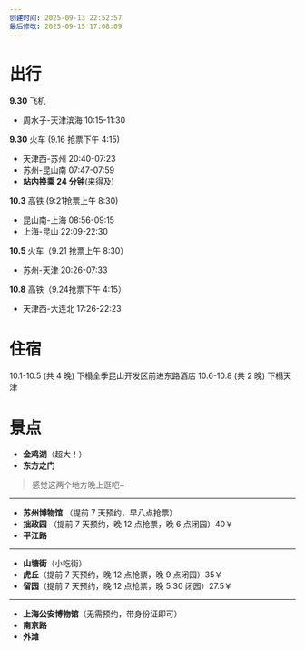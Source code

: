 ```yaml
---
创建时间: 2025-09-13 22:52:57
最后修改: 2025-09-15 17:08:09
---
```

# 出行
**9.30** 飞机
- 周水子-天津滨海 10:15-11:30

**9.30** 火车 (9.16 抢票下午 4:15)
- 天津西-苏州 20:40-07:23
- 苏州-昆山南 07:47-07:59
- **站内换乘 24 分钟**(来得及)

**10.3** 高铁 (9:21抢票上午 8:30)
- 昆山南-上海 08:56-09:15
- 上海-昆山 22:09-22:30

**10.5** 火车（9.21 抢票上午 8:30）
- 苏州-天津 20:26-07:33

**10.8** 高铁（9.24抢票下午 4:15）
- 天津西-大连北 17:26-22:23

# 住宿
10.1-10.5 (共 4 晚) 下榻全季昆山开发区前进东路酒店
10.6-10.8 (共 2 晚) 下榻天津

# 景点
- **金鸡湖**（超大！）
- **东方之门**
>  感觉这两个地方晚上逛吧~
---
- **苏州博物馆** （提前 7 天预约，早八点抢票）
- **拙政园** （提前 7 天预约，晚 12 点抢票，晚 6 点闭园）40￥
- **平江路**
---
- **山塘街**（小吃街）
- **虎丘**（提前 7 天预约，晚 12 点抢票，晚 9 点闭园）35￥
- **留园**（提前 7 天预约，晚 12 点抢票，晚 5:30 闭园）27.5￥
---
- **上海公安博物馆**（无需预约，带身份证即可）
- **南京路**
- **外滩**
